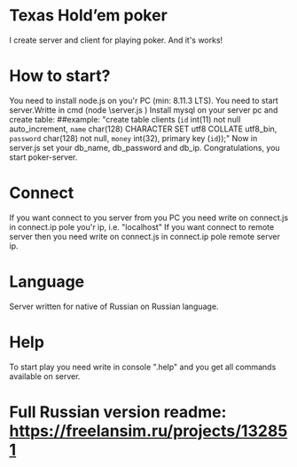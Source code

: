 # Texas Hold’em poker 
I create server and client for playing poker. And it's works!
# How to start?
 You need to install node.js on you'r PC (min: 8.11.3 LTS).
 You need to start server.Writte in cmd (node <path>\server.js )
 Install mysql on your server pc and create table: 
 ##example: "create table clients (`id` int(11) not null auto_increment, `name` char(128) CHARACTER SET utf8 COLLATE utf8_bin, `password` char(128) not null, `money` int(32), primary key (`id`));"
 Now in server.js set your db_name, db_password and db_ip. Congratulations, you start poker-server.
# Connect
 If you want connect to you server from you PC you need write on connect.js in connect.ip pole you'r ip, i.e. "localhost"
 If you want connect to remote server then you need write on connect.js in connect.ip pole remote server ip.
# Language
 Server written for native of Russian on Russian language.
# Help
 To start play you need write in console ".help" and you get all commands available on server.

# Full Russian version readme: https://freelansim.ru/projects/132851
